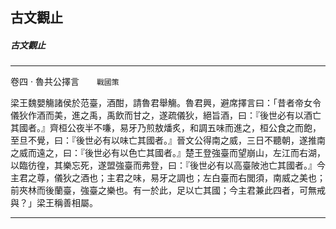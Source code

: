 

## 古文觀止

##### 古文觀止

* * *

卷四 ‧ 魯共公擇言　　`戰國策`

梁王魏嬰觴諸侯於范臺，酒酣，請魯君舉觴。魯君興，避席擇言曰：「昔者帝女令儀狄作酒而美，進之禹，禹飲而甘之，遂疏儀狄，絕旨酒，曰：『後世必有以酒亡其國者。』齊桓公夜半不嗛，易牙乃煎敖燔炙，和調五味而進之，桓公食之而飽，至旦不覺，曰：『後世必有以味亡其國者。』晉文公得南之威，三日不聽朝，遂推南之威而遠之，曰：『後世必有以色亡其國者。』楚王登強臺而望崩山，左江而右湖，以臨彷徨，其樂忘死，遂盟強臺而弗登，曰：『後世必有以高臺陂池亡其國者。』今主君之尊，儀狄之酒也；主君之味，易牙之調也；左白臺而右閭須，南威之美也；前夾林而後蘭臺，強臺之樂也。有一於此，足以亡其國；今主君兼此四者，可無戒與？」梁王稱善相屬。

* * *

